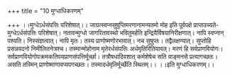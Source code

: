 +++
title = "10 मुग्धाधिकरणम्"

+++
।।मुग्धेऽर्धसंपत्तिः परिशेषात्।। जाग्रत्स्वप्नसुषुप्तिमरणानामन्यतमो मोह इति पूर्वपक्षे प्राप्तउच्यते- मुग्धेऽर्धसंपत्तिः परिशेषात्। नतावन्मुग्धो जागरितावस्थो भवितुमर्हति इन्द्रियैर्विषयानिरीक्षणात्। नापि स्वप्नान् पश्यति। निस्संज्ञत्वात्। नापि मृतः। तस्य प्राणोष्मणोरभावात्। नच सुषुप्तः। तद्वैलक्षण्यात्। सुप्तोहि प्रसन्नवदनो निमीलितनेत्रश्च। तस्मान्मोहोनाम मृतेरर्धसंपत्तिः अर्धमृतिरितियावत्। मरणं हि सर्वप्राणवियोगः। सर्वप्राणवियोगोपक्रमकतिपयप्राणसंपत्तिर्मूर्च्छा। तत्रौषधादिवशात् कर्मशेषेच सति वाङ्मनसे प्रत्यागच्छतः। असति तस्मिन् प्राणोष्माणावप्यपगच्छतः। तस्मादर्धमृतिर्मूर्च्छेति स्थितम्।। ।।इति मुग्धाधिकरणम्।।